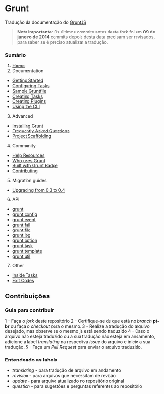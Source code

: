 # Grunt

Tradução da documentação do [GruntJS](http://gruntjs.com/)

> **Nota importante:** Os últimos commits antes deste fork foi em **09 de janeiro de 2014** commits depois desta data precisam ser revisados, para saber se é preciso atualizar a tradução.

### Sumário

1. [Home](Home.md)
2. Documentation
  * [Getting Started](Getting-started.md)
  * [Configuring Tasks](Configuring-tasks.md)
  * [Sample Gruntfile](Sample-Gruntfile.md)
  * [Creating Tasks](Creating-Tasks.md)
  * [Creating Plugins](Creating-Plugins.md)
  * [Using the CLI](Using-the-CLI)
3. Advanced
  * [Installing Grunt](Installing-Grunt.md)
  * [Frequently Asked Questions](Frequently-Asked-Questions.md)
  * [Project Scaffolding](Project-Scaffolding.md)
4. Community
  * [Help Resources](Help-Resources.md)
  * [Who uses Grunt](Who-uses-Grunt.md)
  * [Built with Grunt Badge](Built-with-Grunt-Badge.md)
  * [Contributing](Contributing.md)
5. Migration guides
  * [Upgrading from 0.3 to 0.4](Upgrading-from-0.3-to-0.4.md)
6. API
  * [grunt](grunt.md)
  * [grunt.config](grunt.config.md)
  * [grunt.event](grunt.event.md)
  * [grunt.fail](grunt.fail.md)
  * [grunt.file](grunt.file.md)
  * [grunt.log](grunt.log.md)
  * [grunt.option](grunt.option.md)
  * [grunt.task](grunt.task.md)
  * [grunt.template](grunt.template.md)
  * [grunt.util](grunt.util.md)
7. Other
  * [Inside Tasks](Inside-Tasks.md)
  * [Exit Codes](Exit-Codes.md)




## Contribuições

### Guia para contribuir

1 - Faça o *fork* deste repositório
2 - Certifique-se de que está no *branch* **pt-br** ou faça o *checkout* para o mesmo.
3 - Realize a tradução do arquivo desejado, mas observe se o mesmo já está sendo traduzido
4 - Caso o arquivo não esteja traduzido ou a sua tradução não esteja em andamento, adicione a label *translating* na respectiva *issue* do arquivo e inicie a sua tradução.
5 - Faça um *Pull Request* para enviar o arquivo traduzido.


### Entendendo as labels

- *translating* - para tradução de arquivo em andamento
- *revision* - para arquivos que necessitam de revisão
- *update*  - para arquivo atualizado no repositório original
- *question* - para sugestões e perguntas referentes ao repositório


